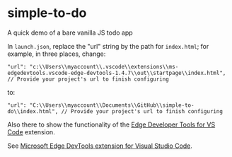 # simple-to-do

A quick demo of a bare vanilla JS todo app

In `launch.json`, replace the "url" string by the path for `index.html`; for example, in three places, change:
```
"url": "c:\\Users\\myaccount\\.vscode\\extensions\\ms-edgedevtools.vscode-edge-devtools-1.4.7\\out\\startpage\\index.html", // Provide your project's url to finish configuring
```
to:

```
"url": "C:\\Users\\myaccount\\Documents\\GitHub\\simple-to-do\\index.html", // Provide your project's url to finish configuring
```

Also there to show the functionality of the [Edge Developer Tools for VS Code](https://aka.ms/devtools-for-code) extension.

See [Microsoft Edge DevTools extension for Visual Studio Code](https://docs.microsoft.com/microsoft-edge/visual-studio-code/microsoft-edge-devtools-extension).
